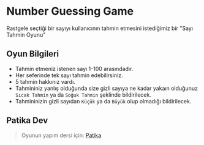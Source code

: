 # Number Guessing Game

Rastgele seçtiği bir sayıyı kullanıcının tahmin etmesini istediğimiz bir "Sayı Tahmin Oyunu"

## Oyun Bilgileri

- Tahmin etmeniz istenen sayı 1-100 arasındadır.
- Her seferinde tek sayı tahmin edebilirsiniz.
- 5 tahmin hakkınız vardı.
- Tahmininiz yanlış olduğunda size gizli sayıya ne kadar yakaın olduğunuz `Sıcak Tahmin` ya da `Soğuk Tahmin` şeklinde bildirilecek.
- Tahmininizin gizli sayıdan `Küçük` ya da `Büyük` olup olmadığı bildirilecek.

## Patika Dev

>Oyunun yapım dersi için:
[Patika](https://app.patika.dev/courses/java101/pratik-sayi-tahmin)
